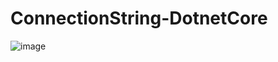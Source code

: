 # ConnectionString-DotnetCore


![image](https://user-images.githubusercontent.com/46111882/234471697-38e3aa1b-9780-433b-be42-d2909ff6e5fa.png)
